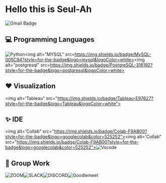 # Hello this is Seul-Ah

![Gmail Badge](https://img.shields.io/badge/-skatmfdk@gmail.com-c14438?style=flat-square&logo=Gmail&logoColor=white&link=mailto:skatmfdk@gmail.com)

## 💻 Programming Languages

<img alt="Python" src="https://img.shields.io/badge/python%20-%2314354C.svg?&style=for-the-badge&logo=python&logoColor=white"/><img alt="MYSQL" src=https://img.shields.io/badge/MySQL-005C84?style=for-the-badge&logo=mysql&logoColor=white><img alt="postgresql" src=https://img.shields.io/badge/PostgreSQL-316192?style=for-the-badge&logo=postgresql&logoColor=white>

## ❤️ Visualization

<img alt='Tableau" src="https://img.shields.io/badge/Tableau-E97627?style=for-the-badge&logo=Tableau&logoColor=white">

## ✨ IDE
<img alt='Collab" src="https://img.shields.io/badge/Colab-F9AB00?style=for-the-badge&logo=googlecolab&color=525252"><img alt='Collab" src="https://img.shields.io/badge/Colab-F9AB00?style=for-the-badge&logo=googlecolab&color=525252"><img alt="Vscode" src="https://img.shields.io/badge/Visual_Studio_Code-0078D4?style=for-the-badge&logo=visual%20studio%20code&logoColor=white">

## 🙋 Group Work

<img alt="ZOOM" src="https://img.shields.io/badge/Zoom-2D8CFF?style=for-the-badge&logo=zoom&logoColor=white"><img alt="SLACK" src="https://img.shields.io/badge/Slack-4A154B?style=for-the-badge&logo=slack&logoColor=white"><img alt="DISCORD" src="https://img.shields.io/badge/Discord-5865F2?style=for-the-badge&logo=discord&logoColor=white"><img alt="Goodlemeet" src="https://img.shields.io/badge/Google%20Meet-00897B?style=for-the-badge&logo=google-meet&logoColor=white">
